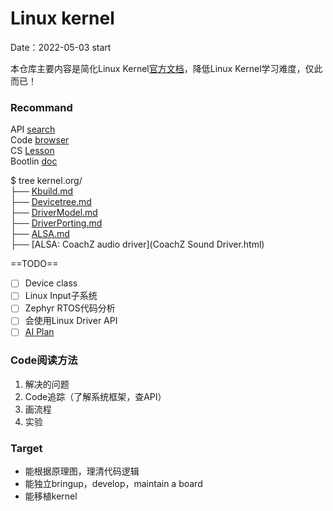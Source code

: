 # Linux kernel
Date：2022-05-03 start

本仓库主要内容是简化Linux Kernel[官方文档](https://www.kernel.org/doc/html/latest/)，降低Linux Kernel学习难度，仅此而已！

### Recommand
API [search](https://www.kernel.org/doc/html/latest/)    
Code [browser](https://elixir.bootlin.com/linux/v5.18-rc5/source)    
CS [Lesson](https://linux-kernel-labs.github.io/refs/heads/master/so2/index.html)     
Bootlin [doc](https://bootlin.com/doc/training/linux-kernel/)  

$ tree kernel.org/     
├── [Kbuild.md](Kbuild.md)   
├── [Devicetree.md](Devicetree.md)   
├── [DriverModel.md ](DriverModel.md)   
├── [DriverPorting.md](DriverPorting.md)   
├── [ALSA.md](ALSA.md)   
├── [ALSA: CoachZ audio driver](CoachZ Sound Driver.html)   

==TODO==  
- [ ] Device class
- [ ] Linux Input子系统
- [ ] Zephyr RTOS代码分析
- [ ] 会使用Linux Driver API
- [ ] [AI Plan](ChromebookTextbook.html)

### Code阅读方法
1. 解决的问题
2. Code追踪（了解系统框架，查API）
3. 画流程
4. 实验

### Target
- 能根据原理图，理清代码逻辑
- 能独立bringup，develop，maintain a board
- 能移植kernel

